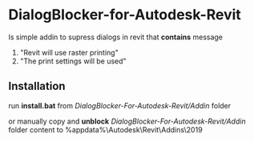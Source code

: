 # DialogBlocker-for-Autodesk-Revit

Is simple addin to supress dialogs in revit that **contains** message

1. "Revit will use raster printing"
2. "The <in-session> print settings will be used"


## Installation

run **install.bat**
from *DialogBlocker-For-Autodesk-Revit/Addin* folder

or manually 
copy and **unblock** *DialogBlocker-For-Autodesk-Revit/Addin* folder content
to %appdata%\Autodesk\Revit\Addins\2019

